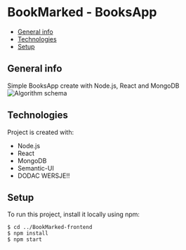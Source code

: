 # BookMarked - BooksApp

* [General info](#general-info)
* [Technologies](#technologies)
* [Setup](#setup)
## General info
Simple BooksApp create with Node.js, React and MongoDB
	![Algorithm schema](./images/schema.jpg)
## Technologies
Project is created with:
* Node.js
* React
* MongoDB
* Semantic-UI
* DODAC WERSJE!!
	
## Setup
To run this project, install it locally using npm:

```
$ cd ../BookMarked-frontend
$ npm install
$ npm start
```
